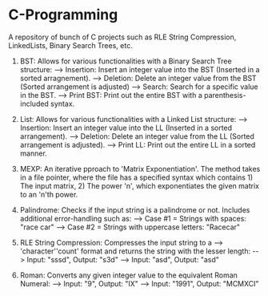 # C-Programming
A repository of bunch of C projects such as RLE String Compression, LinkedLists, Binary Search Trees, etc.

1. BST: Allows for various functionalities with a Binary Search Tree structure:
--> Insertion: Insert an integer value into the BST (Inserted in a sorted arragnement).
--> Deletion: Delete an integer value from the BST (Sorted arrangement is adjusted)
--> Search: Search for a specific value in the BST.
--> Print BST: Print out the entire BST with a parenthesis-included syntax.

2. List: Allows for various functionalities with a Linked List structure:
--> Insertion: Insert an integer value into the LL (Inserted in a sorted arrangement).
--> Deletion: Delete an integer value from the LL (Sorted arrangement is adjusted).
--> Print LL: Print out the entire LL in a sorted manner.

3. MEXP: An iterative pproach to 'Matrix Exponentiation'. The method takes in a file pointer, where the file has a specified syntax which contains 1) The input matrix, 2) The power 'n', which exponentiates the given matrix to an 'n'th power.

4. Palindrome: Checks if the input string is a palindrome or not. Includes additional error-handling such as:
--> Case #1 = Strings with spaces: "race car"
--> Case #2 = Strings with uppercase letters: "Racecar"

5. RLE String Compression: Compresses the input string to a --> 'character''count' format and returns the string with the lesser length:
--> Input: "sssd", Output: "s3d"
--> Input: "asd", Output: "asd"

6. Roman: Converts any given integer value to the equivalent Roman Numeral:
--> Input: "9", Output: "IX"
--> Input: "1991", Output: "MCMXCI"
